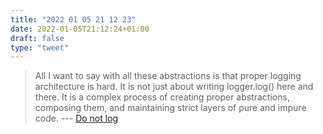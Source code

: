 ```yaml
---
title: "2022 01 05 21 12 23"
date: 2022-01-05T21:12:24+01:00
draft: false
type: "tweet"
---
```

> All I want to say with all these abstractions is that proper logging architecture is hard. It is not just about writing logger.log() here and there. It is a complex process of creating proper abstractions, composing them, and maintaining strict layers of pure and impure code. --- [Do not log](https://sobolevn.me/2020/03/do-not-log)
